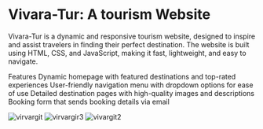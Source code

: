 # Vivara-Tur: A tourism Website

Vivara-Tur is a dynamic and responsive tourism website, designed to inspire and assist travelers in finding their perfect destination. 
The website is built using HTML, CSS, and JavaScript, making it fast, lightweight, and easy to navigate.

Features
Dynamic homepage with featured destinations and top-rated experiences
User-friendly navigation menu with dropdown options for ease of use
Detailed destination pages with high-quality images and descriptions
Booking form that sends booking details via email

![virvargit](https://user-images.githubusercontent.com/104018505/230378821-988d56db-2c96-4e54-a6f1-39ed45c59c9b.png)
![virvargir3](https://user-images.githubusercontent.com/104018505/230378814-6b0beffa-8e7b-4ef6-9b0e-4b2c2a8569d6.png)
![vivargit2](https://user-images.githubusercontent.com/104018505/230378834-f33082cb-4579-4172-9e8c-39e1906b51b4.png)
